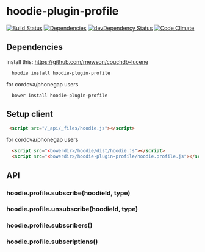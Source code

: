 hoodie-plugin-profile
====================

[![Build Status](https://travis-ci.org/goappes/hoodie-plugin-profile.svg?branch=master)](https://travis-ci.org/goappes/hoodie-plugin-profile) [![Dependencies](https://david-dm.org/goappes/hoodie-plugin-profile.png)](https://david-dm.org/goappes/hoodie-plugin-profile) [![devDependency Status](https://david-dm.org/goappes/hoodie-plugin-profile/dev-status.svg)](https://david-dm.org/goappes/hoodie-plugin-profile#info=devDependencies) [![Code Climate](https://codeclimate.com/github/goappes/hoodie-plugin-notification/badges/gpa.svg)](https://codeclimate.com/github/goappes/hoodie-plugin-profile)

## Dependencies

install this: https://github.com/rnewson/couchdb-lucene

```shell
  hoodie install hoodie-plugin-profile
```
for cordova/phonegap users
```shell
  bower install hoodie-plugin-profile
```

## Setup client
```html
 <script src="/_api/_files/hoodie.js"></script>
```
for cordova/phonegap users

```html
  <script src="<bowerdir>/hoodie/dist/hoodie.js"></script>
  <script src="<bowerdir>/hoodie-plugin-profile/hoodie.profile.js"></script>
```

## API
### hoodie.profile.subscribe(hoodieId, type)
### hoodie.profile.unsubscribe(hoodieId, type)
### hoodie.profile.subscribers()
### hoodie.profile.subscriptions()

